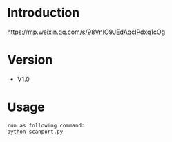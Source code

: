 # Introduction
https://mp.weixin.qq.com/s/98VnIO9JEdAqcIPdxq1cOg

# Version
- V1.0

# Usage
```
run as following command:
python scanport.py
```